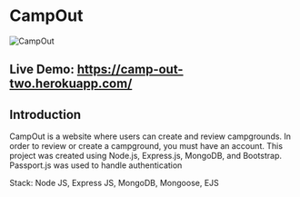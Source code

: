# CampOut

![CampOut](https://ibb.co/fM2C8LV)

## Live Demo: https://camp-out-two.herokuapp.com/

## Introduction
CampOut is a website where users can create and review campgrounds. In order to review or create a campground, you must have an account.
This project was created using Node.js, Express.js, MongoDB, and Bootstrap. Passport.js was used to handle authentication

Stack:
Node JS, Express JS, MongoDB, Mongoose, EJS



